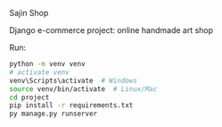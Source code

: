 Sajin Shop

Django e-commerce project: online handmade art shop

Run:
  ```sh
  python -m venv venv
# activate venv
venv\Scripts\activate  # Windows
source venv/bin/activate  # Linux/Mac
cd project
pip install -r requirements.txt
py manage.py runserver
  ```
